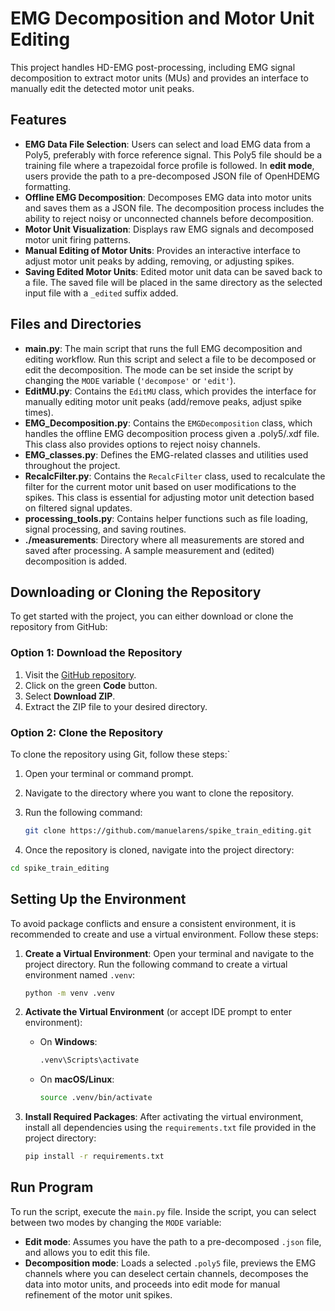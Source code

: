 # EMG Decomposition and Motor Unit Editing

This project handles HD-EMG post-processing, including EMG signal decomposition to extract motor units (MUs) and provides an interface to manually edit the detected motor unit peaks.

## Features

- **EMG Data File Selection**: Users can select and load EMG data from a Poly5, preferably with force reference signal. This Poly5 file should be a training file where a trapezoidal force profile is followed. In **edit mode**, users provide the path to a pre-decomposed JSON file of OpenHDEMG formatting.
- **Offline EMG Decomposition**: Decomposes EMG data into motor units and saves them as a JSON file. The decomposition process includes the ability to reject noisy or unconnected channels before decomposition.
- **Motor Unit Visualization**: Displays raw EMG signals and decomposed motor unit firing patterns.
- **Manual Editing of Motor Units**: Provides an interactive interface to adjust motor unit peaks by adding, removing, or adjusting spikes.
- **Saving Edited Motor Units**: Edited motor unit data can be saved back to a file. The saved file will be placed in the same directory as the selected input file with a ``_edited`` suffix added.

## Files and Directories

- **main.py**: The main script that runs the full EMG decomposition and editing workflow. Run this script and select a file to be decomposed or edit the decomposition. The mode can be set inside the script by changing the `MODE` variable (`'decompose'` or `'edit'`).
- **EditMU.py**: Contains the `EditMU` class, which provides the interface for manually editing motor unit peaks (add/remove peaks, adjust spike times).
- **EMG_Decomposition.py**: Contains the `EMGDecomposition` class, which handles the offline EMG decomposition process given a .poly5/.xdf file. This class also provides options to reject noisy channels.
- **EMG_classes.py**: Defines the EMG-related classes and utilities used throughout the project.
- **RecalcFilter.py**: Contains the `RecalcFilter` class, used to recalculate the filter for the current motor unit based on user modifications to the spikes. This class is essential for adjusting motor unit detection based on filtered signal updates.
- **processing_tools.py**: Contains helper functions such as file loading, signal processing, and saving routines.
- **./measurements**: Directory where all measurements are stored and saved after processing. A sample measurement and (edited) decomposition is added.

## Downloading or Cloning the Repository

To get started with the project, you can either download or clone the repository from GitHub:

### Option 1: Download the Repository

1. Visit the [GitHub repository](https://github.com/manuelarens/spike_train_editing).
2. Click on the green **Code** button.
3. Select **Download ZIP**.
4. Extract the ZIP file to your desired directory.

### Option 2: Clone the Repository

To clone the repository using Git, follow these steps:`

1. Open your terminal or command prompt.
2. Navigate to the directory where you want to clone the repository.
3. Run the following command:

   ```bash
   git clone https://github.com/manuelarens/spike_train_editing.git
   ```

4. Once the repository is cloned, navigate into the project directory:

```bash
cd spike_train_editing
```

## Setting Up the Environment

To avoid package conflicts and ensure a consistent environment, it is recommended to create and use a virtual environment. Follow these steps:

1. **Create a Virtual Environment**:
   Open your terminal and navigate to the project directory. Run the following command to create a virtual environment named `.venv`:

   ``` bash
   python -m venv .venv
   ```

2. **Activate the Virtual Environment** (or accept IDE prompt to enter environment):
   - On **Windows**:

     ``` bash
     .venv\Scripts\activate
     ```

   - On **macOS/Linux**:

     ```bash
     source .venv/bin/activate
     ```

3. **Install Required Packages**:
   After activating the virtual environment, install all dependencies using the `requirements.txt` file provided in the project directory:

   ```bash
   pip install -r requirements.txt
    ```

## Run Program

To run the script, execute the `main.py` file. Inside the script, you can select between two modes by changing the `MODE` variable:

- **Edit mode**: Assumes you have the path to a pre-decomposed `.json` file, and allows you to edit this file.
- **Decomposition mode**: Loads a selected `.poly5` file, previews the EMG channels where you can deselect certain channels, decomposes the data into motor units, and proceeds into edit mode for manual refinement of the motor unit spikes.
